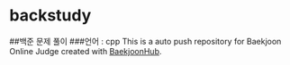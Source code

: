 # backstudy
##백준 문제 풀이
###언어 : cpp
This is a auto push repository for Baekjoon Online Judge created with [BaekjoonHub](https://github.com/BaekjoonHub/BaekjoonHub).
